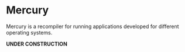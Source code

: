 # Mercury
Mercury is a recompiler for running applications developed for different operating systems.

**UNDER CONSTRUCTION**